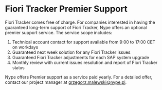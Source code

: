 # Fiori Tracker Premier Support

Fiori Tracker comes free of charge. For companies interested in having the guaranteed long-term support of Fiori Tracker, Nype offers an optional premier support service. The service scope includes:

1.	Technical account contact for support available from 9:00 to 17:00 CET on workdays 
2.	Guaranteed next week solution for any Fiori Tracker issues
3.	Guaranteed Fiori Tracker adjustments for each SAP system upgrade
4.	Monthly review with current issues resolution and report of Fiori Tracker status

Nype offers Premier support as a service paid yearly. For a detailed offer, contact our project manager at grzegorz.malewski@nype.pl.
